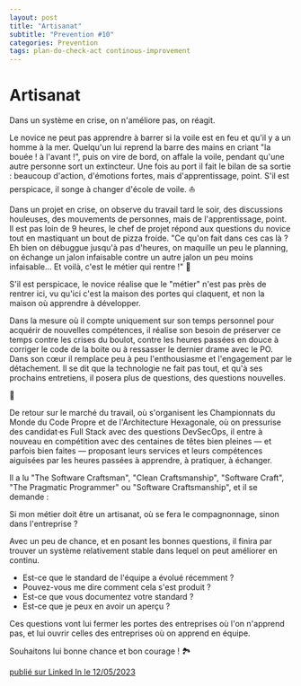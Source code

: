 ```yaml
---
layout: post
title: "Artisanat"
subtitle: "Prevention #10"
categories: Prevention
tags: plan-do-check-act continous-improvement
---
```

# Artisanat

Dans un système en crise, on n'améliore pas, on réagit.
<!--more-->

Le novice ne peut pas apprendre à barrer si la voile est en feu et qu'il y a un homme à la mer. Quelqu'un lui reprend la barre des mains en criant "la bouée ! à l'avant !", puis on vire de bord, on affale la voile, pendant qu'une autre personne sort un extincteur. Une fois au port il fait le bilan de sa sortie : beaucoup d'action, d'émotions fortes, mais d'apprentissage, point. S'il est perspicace, il songe à changer d'école de voile. ⛵️

Dans un projet en crise, on observe du travail tard le soir, des discussions houleuses, des mouvements de personnes, mais de l'apprentissage, point. Il est pas loin de 9 heures, le chef de projet répond aux questions du novice tout en mastiquant un bout de pizza froide.  "Ce qu'on fait dans ces cas là ? Eh bien on débuggue jusqu'à pas d'heures, on maquille un peu le planning, on échange un jalon infaisable contre un autre jalon un peu moins infaisable… Et voilà, c'est le métier qui rentre !" 🍕

S'il est perspicace, le novice réalise que le "métier" n'est pas près de rentrer ici, vu qu'ici c'est la maison des portes qui claquent, et non la maison où apprendre à développer.

Dans la mesure où il compte uniquement sur son temps personnel pour acquérir de nouvelles compétences, il réalise son besoin de préserver ce temps contre les crises du boulot, contre les heures passées en douce à corriger le code de la boite ou à ressasser le dernier drame avec le PO. Dans son cœur il remplace peu à peu l'enthousiasme et l'engagement par le détachement. Il se dit que la technologie ne fait pas tout, et qu'à ses prochains entretiens, il posera plus de questions, des questions nouvelles.

🚪


De retour sur le marché du travail, où s'organisent les Championnats du Monde du Code Propre et de l'Architecture Hexagonale, où on pressurise des candidat·es Full Stack avec des questions DevSecOps, il entre à nouveau en compétition avec des centaines de têtes bien pleines — et parfois bien faites — proposant leurs services et leurs compétences aiguisées par les heures passées à apprendre, à pratiquer, à échanger.

Il a lu "The Software Craftsman", "Clean Craftsmanship", "Software Craft", "The Pragmatic Programmer" ou "Software Craftsmanship", et il se demande :

Si mon métier doit être un artisanat, où se fera le compagnonnage, sinon dans l'entreprise ?

Avec un peu de chance, et en posant les bonnes questions, il finira par trouver un système relativement stable dans lequel on peut améliorer en continu.

- Est-ce que le standard de l'équipe a évolué récemment ?
- Pouvez-vous me dire comment cela s'est produit ?
- Est-ce que vous documentez votre standard ?
- Est-ce que je peux en avoir un aperçu ?

Ces questions vont lui fermer les portes des entreprises où l'on n'apprend pas, et lui ouvrir celles des entreprises où on apprend en équipe.

Souhaitons lui bonne chance et bon courage ! 🏞

[publié sur Linked In le 12/05/2023](https://www.linkedin.com/posts/christophe-thibaut-35b4657_plandocheckact-ameliorationcontinue-softwarecrafts-activity-7062675812004581377-0O77?utm_source=share&utm_medium=member_desktop)
